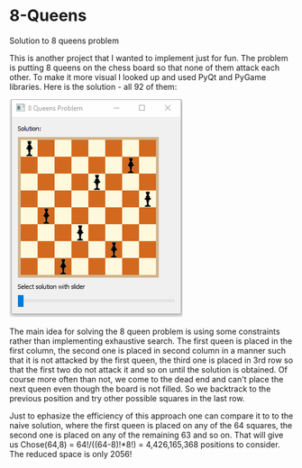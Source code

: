 # 8-Queens
Solution to 8 queens problem

This is another project that I wanted to implement just for fun. The problem is putting 8 queens on the chess board so
that none of them attack each other. To make it more visual I looked up and used PyQt and PyGame libraries.
Here is the solution - all 92 of them:

![ScreenShot](/screenShots/8queens.gif)


The main idea for solving the 8 queen problem is using some constraints rather than implementing exhaustive search. The first 
queen is placed in the first column, the second one is placed in second column in a manner such that it is not attacked by the
first queen, the third one is placed in 3rd row so that the first two do not attack it and so on until the solution is obtained.
Of course more often than not, we come to the dead end and can't place the next queen even though the board is not filled.
So we backtrack to the previous position and try other possible squares in the last row.

Just to ephasize the efficiency of this approach one can compare it to to the naive solution, where the first queen is placed on
any of the 64 squares, the second one is placed on any of the remaining 63 and so on. That will give us 
Chose(64,8) = 64!/((64-8)!*8!) = 4,426,165,368 positions to consider. The reduced space is only 2056!
